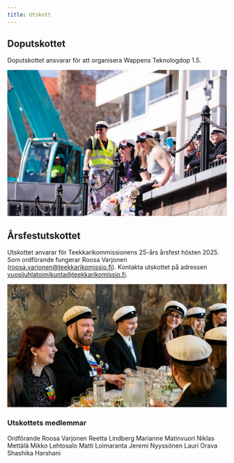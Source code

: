 ```yaml
---
title: Utskott
---
```

## Doputskottet 

Doputskottet ansvarar för att organisera Wappens Teknologdop 1.5.

![kastetoimikunta](kastetoimikunta.jpg "kastetoimikunta")

## Årsfestutskottet

Utskottet anvarar för Teekkarikommissionens 25-års årsfest hösten 2025. Som ordförande fungerar Roosa Varjonen (roosa.varjonen@teekkarikomissio.fi). Kontakta utskottet på adressen vuosijuhlatoimikunta@teekkarikomissio.fi. 

![vujutmk](vujutmk.jpg "vujutmk")

### Utskottets medlemmar 
Ordförande Roosa Varjonen
Reetta Lindberg
Marianne Matinvuori
Niklas Mettälä
Mikko Lehtosalo
Matti Loimaranta
Jeremi Nyyssönen
Lauri Orava
Shashika Harshani
